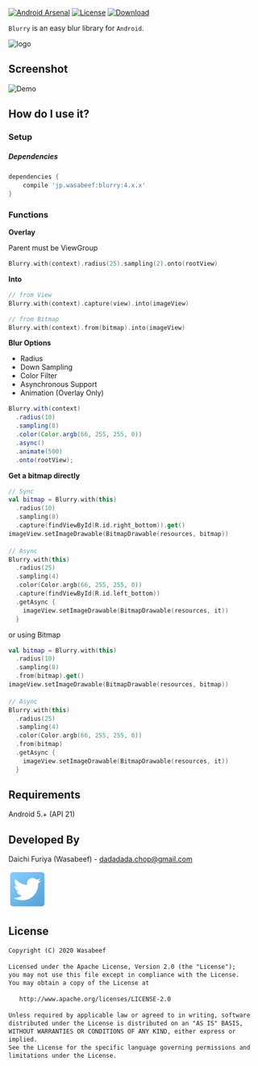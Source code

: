 [![Android Arsenal](https://img.shields.io/badge/Android%20Arsenal-Blurry-brightgreen.svg?style=flat)](https://android-arsenal.com/details/1/2192)
[![License](https://img.shields.io/badge/license-Apache%202-blue.svg)](https://www.apache.org/licenses/LICENSE-2.0)
[![Download](https://api.bintray.com/packages/wasabeef/maven/blurry/images/download.svg)](https://bintray.com/wasabeef/maven/blurry/_latestVersion)

`Blurry` is an easy blur library for `Android`.

![logo](art/blurry.png)

Screenshot
---

![Demo](art/blurry.gif)

How do I use it?
---

### Setup

##### Dependencies
```groovy
dependencies {
    compile 'jp.wasabeef:blurry:4.x.x'
}
```

### Functions

**Overlay**

Parent must be ViewGroup

```kotlin
Blurry.with(context).radius(25).sampling(2).onto(rootView)
```

**Into**  
```kotlin
// from View
Blurry.with(context).capture(view).into(imageView)
```

```kotlin
// from Bitmap 
Blurry.with(context).from(bitmap).into(imageView)
```

**Blur Options**

- Radius
- Down Sampling
- Color Filter
- Asynchronous Support
- Animation (Overlay Only)

```java
Blurry.with(context)
  .radius(10)
  .sampling(8)
  .color(Color.argb(66, 255, 255, 0))
  .async()
  .animate(500)
  .onto(rootView);
```

**Get a bitmap directly**
```kotlin
// Sync
val bitmap = Blurry.with(this)
  .radius(10)
  .sampling(8)
  .capture(findViewById(R.id.right_bottom)).get()
imageView.setImageDrawable(BitmapDrawable(resources, bitmap))

// Async
Blurry.with(this)
  .radius(25)
  .sampling(4)
  .color(Color.argb(66, 255, 255, 0))
  .capture(findViewById(R.id.left_bottom))
  .getAsync {
    imageView.setImageDrawable(BitmapDrawable(resources, it))
  }
```

or using Bitmap

```kotlin
val bitmap = Blurry.with(this)
  .radius(10)
  .sampling(8)
  .from(bitmap).get()
imageView.setImageDrawable(BitmapDrawable(resources, bitmap))

// Async
Blurry.with(this)
  .radius(25)
  .sampling(4)
  .color(Color.argb(66, 255, 255, 0))
  .from(bitmap)
  .getAsync {
    imageView.setImageDrawable(BitmapDrawable(resources, it))
  }
```

Requirements
--------------
Android 5.+ (API 21)

Developed By
-------
Daichi Furiya (Wasabeef) - <dadadada.chop@gmail.com>

<a href="https://twitter.com/wasabeef_jp">
<img alt="Follow me on Twitter"
src="https://raw.githubusercontent.com/wasabeef/art/master/twitter.png" width="75"/>
</a>

License
-------

    Copyright (C) 2020 Wasabeef

    Licensed under the Apache License, Version 2.0 (the "License");
    you may not use this file except in compliance with the License.
    You may obtain a copy of the License at

       http://www.apache.org/licenses/LICENSE-2.0

    Unless required by applicable law or agreed to in writing, software
    distributed under the License is distributed on an "AS IS" BASIS,
    WITHOUT WARRANTIES OR CONDITIONS OF ANY KIND, either express or implied.
    See the License for the specific language governing permissions and
    limitations under the License.
